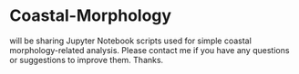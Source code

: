 # Coastal-Morphology

will be sharing Jupyter Notebook scripts used for simple coastal morphology-related analysis. Please contact me if you have any questions or suggestions to improve them. Thanks.






